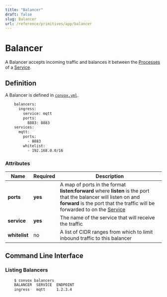 ```yaml
---
title: "Balancer"
draft: false
slug: Balancer
url: /reference/primitives/app/balancer
---
```

# Balancer

A Balancer accepts incoming traffic and balances it between the [Processes](/reference/primitives/app/process) of a [Service](/reference/primitives/app/service).

## Definition

A Balancer is defined in [`convox.yml`](/configuration/convox-yml).
```html
    balancers:
      ingress:
        service: mqtt
        ports:
          8883: 8883
    services:
      mqtt:
        ports:
          - 8883
        whitelist:
          - 192.168.0.0/16
```
### Attributes

| Name        | Required | Description                                                                                                                                                                                            |
| ----------- | -------- | ------------------------------------------------------------------------------------------------------------------------------------------------------------------------------------------------------ |
| **ports**     | **yes**  | A map of ports in the format **listen:forward** where **listen** is the port that the balancer will listen on and **forward** is the port that the traffic will be forwarded to on the [Service](/reference/primitives/app/service) |
| **service**   | **yes**  | The name of the service that will receive the traffic                                                                                                                                                  |
| **whitelist** | no       | A list of CIDR ranges from which to limit inbound traffic to this balancer                                                                                                                             |

## Command Line Interface

### Listing Balancers
```html
    $ convox balancers
    BALANCER  SERVICE  ENDPOINT
    ingress   mqtt     1.2.3.4
```